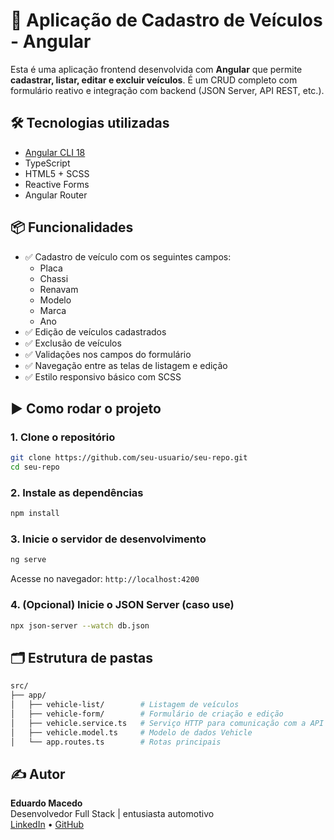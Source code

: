 
# 🚗 Aplicação de Cadastro de Veículos - Angular

Esta é uma aplicação frontend desenvolvida com **Angular** que permite **cadastrar, listar, editar e excluir veículos**. É um CRUD completo com formulário reativo e integração com backend (JSON Server, API REST, etc.).

## 🛠 Tecnologias utilizadas

- [Angular CLI 18](https://angular.io/)
- TypeScript
- HTML5 + SCSS
- Reactive Forms
- Angular Router


## 📦 Funcionalidades

- ✅ Cadastro de veículo com os seguintes campos:
  - Placa
  - Chassi
  - Renavam
  - Modelo
  - Marca
  - Ano
- ✅ Edição de veículos cadastrados
- ✅ Exclusão de veículos
- ✅ Validações nos campos do formulário
- ✅ Navegação entre as telas de listagem e edição
- ✅ Estilo responsivo básico com SCSS

## ▶️ Como rodar o projeto

### 1. Clone o repositório

```bash
git clone https://github.com/seu-usuario/seu-repo.git
cd seu-repo
```

### 2. Instale as dependências

```bash
npm install
```

### 3. Inicie o servidor de desenvolvimento

```bash
ng serve
```

Acesse no navegador: `http://localhost:4200`

### 4. (Opcional) Inicie o JSON Server (caso use)

```bash
npx json-server --watch db.json
```

## 🗂 Estrutura de pastas

```bash
src/
├── app/
│   ├── vehicle-list/        # Listagem de veículos
│   ├── vehicle-form/        # Formulário de criação e edição
│   ├── vehicle.service.ts   # Serviço HTTP para comunicação com a API
│   ├── vehicle.model.ts     # Modelo de dados Vehicle
│   └── app.routes.ts        # Rotas principais
```

## ✍️ Autor

**Eduardo Macedo**  
Desenvolvedor Full Stack | entusiasta automotivo  
[LinkedIn](https://linkedin.com/in/eduardo-seu-perfil) • [GitHub](https://github.com/seu-usuario)

